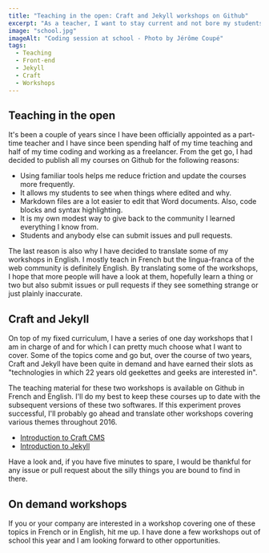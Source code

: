 ```yaml
---
title: "Teaching in the open: Craft and Jekyll workshops on Github"
excerpt: "As a teacher, I want to stay current and not bore my students with outdated technologies. Being a freelancer helps, but I believe teaching in the open can too. All my courses are available for free on Github, and I began translating some of them in English as an experiment."
image: "school.jpg"
imageAlt: "Coding session at school - Photo by Jérôme Coupé"
tags:
  - Teaching
  - Front-end
  - Jekyll
  - Craft
  - Workshops
---
```


## Teaching in the open

It's been a couple of years since I have been officially appointed as a part-time teacher and I have since been spending half of my time teaching and half of my time coding and working as a freelancer. From the get go, I had decided to publish all my courses on Github for the following reasons:

- Using familiar tools helps me reduce friction and update the courses more frequently.
- It allows my students to see when things where edited and why.
- Markdown files are a lot easier to edit that Word documents. Also, code blocks and syntax highlighting.
- It is my own modest way to give back to the community I learned everything I know from.
- Students and anybody else can submit issues and pull requests.

The last reason is also why I have decided to translate some of my workshops in English. I mostly teach in French but the lingua-franca of the web community is definitely English. By translating some of the workshops, I hope that more people will have a look at them, hopefully learn a thing or two but also submit issues or pull requests if they see something strange or just plainly inaccurate.

## Craft and Jekyll

On top of my fixed curriculum, I have a series of one day workshops that I am in charge of and for which I can pretty much choose what I want to cover. Some of the topics come and go but, over the course of two years, Craft and Jekyll have been quite in demand and have earned their slots as "technologies in which 22 years old geekettes and geeks are interested in".

The teaching material for these two workshops is available on Github in French and English. I'll do my best to keep these courses up to date with the subsequent versions of these two softwares. If this experiment proves successful, I'll probably go ahead and translate other workshops covering various themes throughout 2016.

- [Introduction to Craft CMS](https://github.com/jeromecoupe/iad_craftcms_introduction)
- [Introduction to Jekyll](https://github.com/jeromecoupe/iad_jekyll_introduction)

Have a look and, if you have five minutes to spare, I would be thankful for any issue or pull request about the silly things you are bound to find in there.

## On demand workshops

If you or your company are interested in a workshop covering one of these topics in French or in English, hit me up. I have done a few workshops out of school this year and I am looking forward to other opportunities.
